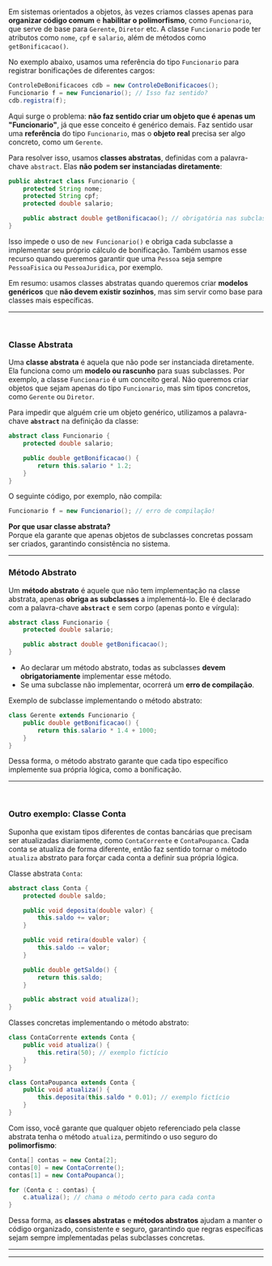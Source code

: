 Em sistemas orientados a objetos, às vezes criamos classes apenas para **organizar código comum** e **habilitar o polimorfismo**, como `Funcionario`, que serve de base para `Gerente`, `Diretor` etc. A classe `Funcionario` pode ter atributos como `nome`, `cpf` e `salario`, além de métodos como `getBonificacao()`.

No exemplo abaixo, usamos uma referência do tipo `Funcionario` para registrar bonificações de diferentes cargos:

```java
ControleDeBonificacoes cdb = new ControleDeBonificacoes();
Funcionario f = new Funcionario(); // Isso faz sentido?
cdb.registra(f);
```

Aqui surge o problema: **não faz sentido criar um objeto que é apenas um "Funcionario"**, já que esse conceito é genérico demais. Faz sentido usar uma **referência** do tipo `Funcionario`, mas o **objeto real** precisa ser algo concreto, como um `Gerente`.

Para resolver isso, usamos **classes abstratas**, definidas com a palavra-chave `abstract`. Elas **não podem ser instanciadas diretamente**:

```java
public abstract class Funcionario {
    protected String nome;
    protected String cpf;
    protected double salario;

    public abstract double getBonificacao(); // obrigatória nas subclasses
}
```

Isso impede o uso de `new Funcionario()` e obriga cada subclasse a implementar seu próprio cálculo de bonificação. Também usamos esse recurso quando queremos garantir que uma `Pessoa` seja sempre `PessoaFisica` ou `PessoaJuridica`, por exemplo.

Em resumo: usamos classes abstratas quando queremos criar **modelos genéricos** que **não devem existir sozinhos**, mas sim servir como base para classes mais específicas.

---

<br>

### **Classe Abstrata**

Uma **classe abstrata** é aquela que não pode ser instanciada diretamente. Ela funciona como um **modelo ou rascunho** para suas subclasses. Por exemplo, a classe `Funcionario` é um conceito geral. Não queremos criar objetos que sejam apenas do tipo `Funcionario`, mas sim tipos concretos, como `Gerente` ou `Diretor`.

Para impedir que alguém crie um objeto genérico, utilizamos a palavra-chave **`abstract`** na definição da classe:

```java
abstract class Funcionario {
    protected double salario;

    public double getBonificacao() {
        return this.salario * 1.2;
    }
}
```

O seguinte código, por exemplo, não compila:

```java
Funcionario f = new Funcionario(); // erro de compilação!
```

**Por que usar classe abstrata?**  
Porque ela garante que apenas objetos de subclasses concretas possam ser criados, garantindo consistência no sistema.

---

### **Método Abstrato**

Um **método abstrato** é aquele que não tem implementação na classe abstrata, apenas **obriga as subclasses** a implementá-lo. Ele é declarado com a palavra-chave **`abstract`** e sem corpo (apenas ponto e vírgula):

```java
abstract class Funcionario {
    protected double salario;

    public abstract double getBonificacao();
}
```

- Ao declarar um método abstrato, todas as subclasses **devem obrigatoriamente** implementar esse método.
- Se uma subclasse não implementar, ocorrerá um **erro de compilação**.

Exemplo de subclasse implementando o método abstrato:

```java
class Gerente extends Funcionario {
    public double getBonificacao() {
        return this.salario * 1.4 + 1000;
    }
}
```

Dessa forma, o método abstrato garante que cada tipo específico implemente sua própria lógica, como a bonificação.

---

<br>

### **Outro exemplo: Classe Conta**

Suponha que existam tipos diferentes de contas bancárias que precisam ser atualizadas diariamente, como `ContaCorrente` e `ContaPoupanca`. Cada conta se atualiza de forma diferente, então faz sentido tornar o método `atualiza` abstrato para forçar cada conta a definir sua própria lógica.

Classe abstrata `Conta`:

```java
abstract class Conta {
    protected double saldo;

    public void deposita(double valor) {
        this.saldo += valor;
    }

    public void retira(double valor) {
        this.saldo -= valor;
    }

    public double getSaldo() {
        return this.saldo;
    }

    public abstract void atualiza();
}
```

Classes concretas implementando o método abstrato:

```java
class ContaCorrente extends Conta {
    public void atualiza() {
        this.retira(50); // exemplo fictício
    }
}

class ContaPoupanca extends Conta {
    public void atualiza() {
        this.deposita(this.saldo * 0.01); // exemplo fictício
    }
}
```

Com isso, você garante que qualquer objeto referenciado pela classe abstrata tenha o método `atualiza`, permitindo o uso seguro do **polimorfismo**:

```java
Conta[] contas = new Conta[2];
contas[0] = new ContaCorrente();
contas[1] = new ContaPoupanca();

for (Conta c : contas) {
    c.atualiza(); // chama o método certo para cada conta
}
```

Dessa forma, as **classes abstratas** e **métodos abstratos** ajudam a manter o código organizado, consistente e seguro, garantindo que regras específicas sejam sempre implementadas pelas subclasses concretas.

---

---

